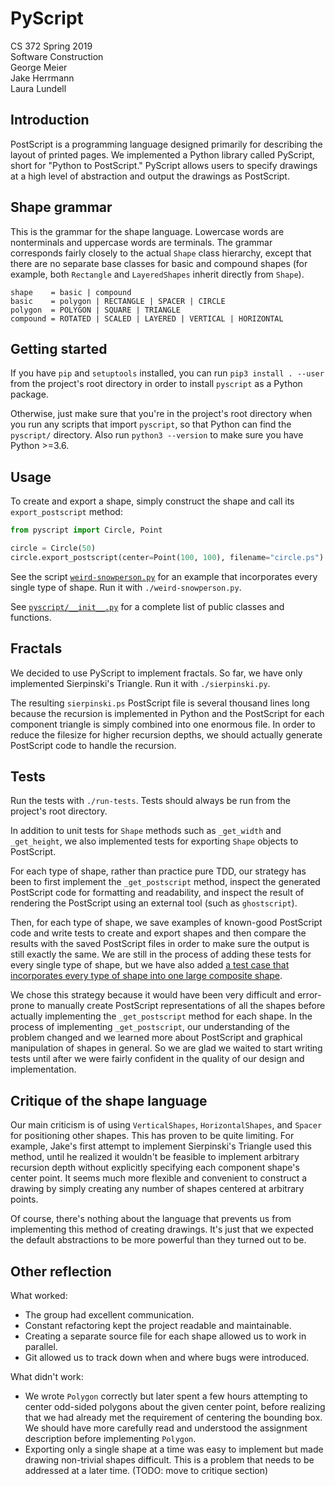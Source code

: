 # PyScript

CS 372 Spring 2019\
Software Construction\
George Meier\
Jake Herrmann\
Laura Lundell

## Introduction

PostScript is a programming language designed primarily for describing the
layout of printed pages. We implemented a Python library called PyScript, short
for "Python to PostScript." PyScript allows users to specify drawings at a high
level of abstraction and output the drawings as PostScript.

## Shape grammar

This is the grammar for the shape language. Lowercase words are nonterminals
and uppercase words are terminals. The grammar corresponds fairly closely to
the actual `Shape` class hierarchy, except that there are no separate base
classes for basic and compound shapes (for example, both `Rectangle` and
`LayeredShapes` inherit directly from `Shape`).

```
shape    = basic | compound
basic    = polygon | RECTANGLE | SPACER | CIRCLE
polygon  = POLYGON | SQUARE | TRIANGLE
compound = ROTATED | SCALED | LAYERED | VERTICAL | HORIZONTAL
```

## Getting started

If you have `pip` and `setuptools` installed, you can run `pip3 install .
--user` from the project's root directory in order to install `pyscript` as a
Python package.

Otherwise, just make sure that you're in the project's root directory when you
run any scripts that import `pyscript`, so that Python can find the `pyscript/`
directory. Also run `python3 --version` to make sure you have Python >=3.6.

## Usage

To create and export a shape, simply construct the shape and call its
`export_postscript` method:

```python
from pyscript import Circle, Point

circle = Circle(50)
circle.export_postscript(center=Point(100, 100), filename="circle.ps")
```

See the script [`weird-snowperson.py`](weird-snowperson.py) for an example that
incorporates every single type of shape. Run it with `./weird-snowperson.py`.

See [`pyscript/__init__.py`](pyscript/__init__.py) for a complete list of
public classes and functions.

## Fractals

We decided to use PyScript to implement fractals. So far, we have only
implemented Sierpinski's Triangle. Run it with `./sierpinski.py`.

The resulting `sierpinski.ps` PostScript file is several thousand lines long
because the recursion is implemented in Python and the PostScript for each
component triangle is simply combined into one enormous file. In order to
reduce the filesize for higher recursion depths, we should actually generate
PostScript code to handle the recursion.

## Tests

Run the tests with `./run-tests`. Tests should always be run from the project's
root directory.

In addition to unit tests for `Shape` methods such as `_get_width` and
`_get_height`, we also implemented tests for exporting `Shape` objects to
PostScript.

For each type of shape, rather than practice pure TDD, our strategy has been to
first implement the `_get_postscript` method, inspect the generated PostScript
code for formatting and readability, and inspect the result of rendering the
PostScript using an external tool (such as `ghostscript`).

Then, for each type of shape, we save examples of known-good PostScript code
and write tests to create and export shapes and then compare the results with
the saved PostScript files in order to make sure the output is still exactly
the same. We are still in the process of adding these tests for every single
type of shape, but we have also added [a test case that incorporates every type
of shape into one large composite shape](tests/test_all_shapes.py).

We chose this strategy because it would have been very difficult and
error-prone to manually create PostScript representations of all the shapes
before actually implementing the `_get_postscript` method for each shape. In
the process of implementing `_get_postscript`, our understanding of the problem
changed and we learned more about PostScript and graphical manipulation of
shapes in general. So we are glad we waited to start writing tests until after
we were fairly confident in the quality of our design and implementation.

## Critique of the shape language

Our main criticism is of using `VerticalShapes`, `HorizontalShapes`, and
`Spacer` for positioning other shapes. This has proven to be quite limiting.
For example, Jake's first attempt to implement Sierpinski's Triangle used this
method, until he realized it wouldn't be feasible to implement arbitrary
recursion depth without explicitly specifying each component shape's center
point. It seems much more flexible and convenient to construct a drawing by
simply creating any number of shapes centered at arbitrary points.

Of course, there's nothing about the language that prevents us from
implementing this method of creating drawings. It's just that we expected the
default abstractions to be more powerful than they turned out to be.

## Other reflection

What worked:

- The group had excellent communication.
- Constant refactoring kept the project readable and maintainable.
- Creating a separate source file for each shape allowed us to work in
  parallel.
- Git allowed us to track down when and where bugs were introduced.

What didn't work:

- We wrote `Polygon` correctly but later spent a few hours attempting to center
  odd-sided polygons about the given center point, before realizing that we had
  already met the requirement of centering the bounding box. We should have
  more carefully read and understood the assignment description before
  implementing `Polygon`.
- Exporting only a single shape at a time was easy to implement but made
  drawing non-trivial shapes difficult. This is a problem that needs to be
  addressed at a later time. (TODO: move to critique section)
